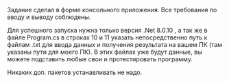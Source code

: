 Задание сделал в форме консольного приложения. Все требования по вводу и выводу соблюдены.

Для успешного запуска нужна только версия .Net 8.0.10 , а так же в файле Program.cs в строках 10 и 11 указать непосредственно путь к файлам .txt 
для ввода данных и получения результата на вашем ПК (там указаны пути для моего ПК). В этих файлах уже будут данные, вы можете подставить любые свои и протестировать программу. 

Никаких доп. пакетов устанавливать не надо.
